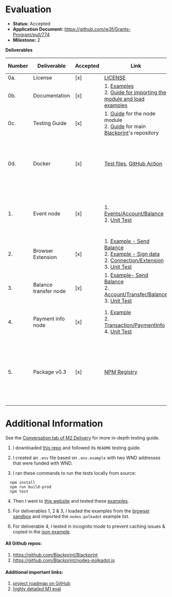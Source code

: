 # Evaluation

- **Status:** Accepted
- **Application Document:** https://github.com/w3f/Grants-Program/pull/774
- **Milestone:** 2

**Deliverables**

| Number | Deliverable           | Accepted | Link                                                                                                                                                                                                                                                                                                                                                                                                                                                                                                                                                                                                                                         | Evaluation Notes                                                                                       |
| ------ | --------------------- | -------- | -------------------------------------------------------------------------------------------------------------------------------------------------------------------------------------------------------------------------------------------------------------------------------------------------------------------------------------------------------------------------------------------------------------------------------------------------------------------------------------------------------------------------------------------------------------------------------------------------------------------------------------------- | ------------------------------------------------------------------------------------------------------ |
| 0a.    | License               | [x]      | [LICENSE](https://github.com/Blackprint/nodes-polkadot.js/blob/72aad794cf647d2ea403b1c3d44eb40bec1c6af3/LICENSE)                                                                                                                                                                                                                                                                                                                                                                                                                                                                                                                             | MIT License                                                                                            |
| 0b.    | Documentation         | [x]      | 1. [Examples](https://github.com/Blackprint/nodes-polkadot.js/tree/72aad794cf647d2ea403b1c3d44eb40bec1c6af3/example) <br> 2. [Guide for importing the module and load examples](https://github.com/Blackprint/nodes-polkadot.js/blob/72aad794cf647d2ea403b1c3d44eb40bec1c6af3/README.md)                                                                                                                                                                                                                                                                                                                                                     | Exceptionally high quality docs.                                                                       |
| 0c.    | Testing Guide         | [x]      | 1. [Guide](https://github.com/Blackprint/nodes-polkadot.js/blob/72aad794cf647d2ea403b1c3d44eb40bec1c6af3/README.md#development) for the node module <br> 2. [Guide](https://github.com/Blackprint/Blackprint/blob/72aad794cf647d2ea403b1c3d44eb40bec1c6af3/README.md#build-and-run-the-unit-test) for main [Blackprint](https://github.com/Blackprint/Blackprint)'s repository                                                                                                                                                                                                                                                               | Very clear, thank you!                                                                                 |
| 0d.    | Docker                | [x]      | [Test files](https://github.com/Blackprint/nodes-polkadot.js/tree/72aad794cf647d2ea403b1c3d44eb40bec1c6af3/tests), [GitHub Action](https://github.com/Blackprint/nodes-polkadot.js/runs/5645423590?check_suite_focus=true#step:7:67)                                                                                                                                                                                                                                                                                                                                                                                                         | Tested examples manually in browser and ran tests locally from source as well.                         |
| 1.     | Event node            | [x]      | 1. [Events/Account/Balance](https://github.com/Blackprint/nodes-polkadot.js/blob/72aad794cf647d2ea403b1c3d44eb40bec1c6af3/src/Events/Account/Balance.js) <br> 2. [Unit Test](https://github.com/Blackprint/nodes-polkadot.js/blob/72aad794cf647d2ea403b1c3d44eb40bec1c6af3/tests/nodes/transfer-balance.js#L86-L172)                                                                                                                                                                                                                                                                                                                         | Great job progressing to visually programming events with accounts and balance!                        |
| 2.     | Browser Extension     | [x]      | 1. [Example - Send Balance](https://github.com/Blackprint/nodes-polkadot.js/blob/72aad794cf647d2ea403b1c3d44eb40bec1c6af3/example/send-balance-extension.json) <br> 2. [Example - Sign data](https://github.com/Blackprint/nodes-polkadot.js/blob/72aad794cf647d2ea403b1c3d44eb40bec1c6af3/example/sign-verify-extension.json) <br> 2. [Connection/Extension](https://github.com/Blackprint/nodes-polkadot.js/blob/72aad794cf647d2ea403b1c3d44eb40bec1c6af3/src/Connection/Extension.js) <br> 3. [Unit Test](https://github.com/Blackprint/nodes-polkadot.js/blob/72aad794cf647d2ea403b1c3d44eb40bec1c6af3/tests/nodes/browser-extension.js) | Looks great.                                                                                           |
| 3.     | Balance transfer node | [x]      | 1. [Example- Send Balance](https://github.com/Blackprint/nodes-polkadot.js/blob/72aad794cf647d2ea403b1c3d44eb40bec1c6af3/example/send-balance-mnemonic.json) <br> 2. [Account/Transfer/Balance](https://github.com/Blackprint/nodes-polkadot.js/blob/72aad794cf647d2ea403b1c3d44eb40bec1c6af3/src/Account/Transfer/Balance.js) <br> 3. [Unit Test](https://github.com/Blackprint/nodes-polkadot.js/blob/72aad794cf647d2ea403b1c3d44eb40bec1c6af3/tests/nodes/transfer-balance.js)                                                                                                                                                            | Looks great.                                                                                           |
| 4.     | Payment info node     | [x]      | 1. [Example](https://github.com/Blackprint/nodes-polkadot.js/blob/11a27d89879a4f15e8c745f607ac31fdb9048c49/example/payment-info.json) <br> 2. [Transaction/PaymentInfo](https://github.com/Blackprint/nodes-polkadot.js/blob/72aad794cf647d2ea403b1c3d44eb40bec1c6af3/src/Transaction/PaymentInfo.js) <br> 4. [Unit Test](https://github.com/Blackprint/nodes-polkadot.js/blob/72aad794cf647d2ea403b1c3d44eb40bec1c6af3/tests/nodes/transfer-balance.js#L68-L84)                                                                                                                                                                             | Slightly different testing process, see below.                                                         |
| 5.     | Package v0.3          | [x]      | [NPM Registry](https://www.npmjs.com/package/@blackprint/nodes-polkadot.js)                                                                                                                                                                                                                                                                                                                                                                                                                                                                                                                                                                  | Thank you for publishing an updated version on the registry! Great open-source community contribution! |

# Additional Information

See the [Conversation tab of M2 Delivery](https://github.com/w3f/Grant-Milestone-Delivery/pull/405) for more in-depth testing guide.

1. I downloaded [this repo](https://github.com/Blackprint/nodes-polkadot.js) and followed its `README` testing guide.

2. I created an `.env` file based on `.env.example` with two WND addresses that were funded with WND.

3. I ran these commands to run the tests locally from source:

```
  npm install
  npm run build-prod
  npm test
```

4. Then I went to [this website](https://blackprint.github.io/) and tested these [examples](https://github.com/Blackprint/nodes-polkadot.js/tree/72aad794cf647d2ea403b1c3d44eb40bec1c6af3/example).

5. For deliverables 1, 2 & 3, I loaded the examples from the [browser sandbox](https://blackprint.github.io/) and imported the `nodes-polkadot` example list.

6. For deliverable 4, I tested in incognito mode to prevent caching issues & copied in the [json example](https://github.com/Blackprint/nodes-polkadot.js/blob/11a27d89879a4f15e8c745f607ac31fdb9048c49/example/payment-info.json).

#### All Github repos:

1.  https://github.com/Blackprint/Blackprint
2.  https://github.com/Blackprint/nodes-polkadot.js

#### Additional important links:

1.  [project roadmap on GitHub](https://github.com/Blackprint/Blackprint#blackprint-roadmap)
2.  [highly detailed M1 eval](https://github.com/w3f/Grant-Milestone-Delivery/blob/master/evaluations/blackprint_1_cruikshankss.md)
